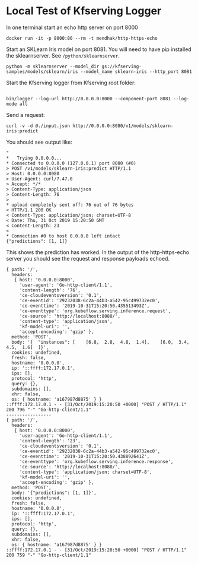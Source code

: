 # Local Test of Kfserving Logger

In one terminal start an echo http server on port 8000

```
docker run -it -p 8000:80 --rm -t mendhak/http-https-echo
```

Start an SKLearn Iris model on port 8081. You will need to have pip installed the sklearnserver. See `/python/sklearnserver`.

```
python -m sklearnserver --model_dir gs://kfserving-samples/models/sklearn/iris --model_name sklearn-iris --http_port 8081
```

Start the Kfserving logger from Kfserving root folder:

```

bin/logger --log-url http://0.0.0.0:8000 --component-port 8081 --log-mode all
```

Send a request:

```
curl -v -d @./input.json http://0.0.0.0:8080/v1/models/sklearn-iris:predict
```

You should see output like:

```
"
*   Trying 0.0.0.0...
* Connected to 0.0.0.0 (127.0.0.1) port 8080 (#0)
> POST /v1/models/sklearn-iris:predict HTTP/1.1
> Host: 0.0.0.0:8080
> User-Agent: curl/7.47.0
> Accept: */*
> Content-Type: application/json
> Content-Length: 76
> 
* upload completely sent off: 76 out of 76 bytes
< HTTP/1.1 200 OK
< Content-Type: application/json; charset=UTF-8
< Date: Thu, 31 Oct 2019 15:20:50 GMT
< Content-Length: 23
< 
* Connection #0 to host 0.0.0.0 left intact
{"predictions": [1, 1]}
```

This shows the prediction has worked. In the output of the http-https-echo server you should see the request and response payloads echoed.


```
{ path: '/',
  headers: 
   { host: '0.0.0.0:8000',
     'user-agent': 'Go-http-client/1.1',
     'content-length': '76',
     'ce-cloudeventsversion': '0.1',
     'ce-eventid': '29232038-6c2a-44b3-a542-95c499732ec0',
     'ce-eventtime': '2019-10-31T15:20:50.435513493Z',
     'ce-eventtype': 'org.kubeflow.serving.inference.request',
     'ce-source': 'http://localhost:8080/',
     'content-type': 'application/json',
     'kf-model-uri': '',
     'accept-encoding': 'gzip' },
  method: 'POST',
  body: '{  "instances": [    [6.8,  2.8,  4.8,  1.4],    [6.0,  3.4,  4.5,  1.6]  ]}',
  cookies: undefined,
  fresh: false,
  hostname: '0.0.0.0',
  ip: '::ffff:172.17.0.1',
  ips: [],
  protocol: 'http',
  query: {},
  subdomains: [],
  xhr: false,
  os: { hostname: 'a167987d8875' } }
::ffff:172.17.0.1 - - [31/Oct/2019:15:20:50 +0000] "POST / HTTP/1.1" 200 796 "-" "Go-http-client/1.1"
-----------------
{ path: '/',
  headers: 
   { host: '0.0.0.0:8000',
     'user-agent': 'Go-http-client/1.1',
     'content-length': '23',
     'ce-cloudeventsversion': '0.1',
     'ce-eventid': '29232038-6c2a-44b3-a542-95c499732ec0',
     'ce-eventtime': '2019-10-31T15:20:50.438892641Z',
     'ce-eventtype': 'org.kubeflow.serving.inference.response',
     'ce-source': 'http://localhost:8080/',
     'content-type': 'application/json; charset=UTF-8',
     'kf-model-uri': '',
     'accept-encoding': 'gzip' },
  method: 'POST',
  body: '{"predictions": [1, 1]}',
  cookies: undefined,
  fresh: false,
  hostname: '0.0.0.0',
  ip: '::ffff:172.17.0.1',
  ips: [],
  protocol: 'http',
  query: {},
  subdomains: [],
  xhr: false,
  os: { hostname: 'a167987d8875' } }
::ffff:172.17.0.1 - - [31/Oct/2019:15:20:50 +0000] "POST / HTTP/1.1" 200 759 "-" "Go-http-client/1.1"
```


